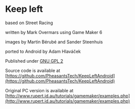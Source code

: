 # Keep left

based on Street Racing

written by Mark Overmars using Game Maker 6

images by Martin Bérubé and Sander Steenhuis

ported to Android by Adam Hlaváček

Published under [GNU GPL 2](https://www.gnu.org/licenses/gpl-2.0.html)

Source code is available at [https://github.com/PheasantsTech/KeepLeftAndroid](https://github.com/PheasantsTech/KeepLeftAndroid)

Original PC version is available at [http://www.rupert.id.au/tutorials/gamemaker/examples.php](http://www.rupert.id.au/tutorials/gamemaker/examples.php)

